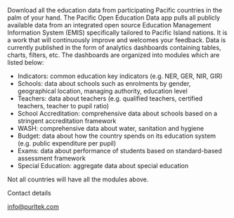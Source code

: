 Download all the education data from participating Pacific countries
in the palm of your hand. The Pacific Open Education Data app pulls
all publicly available data from an integrated open source Education
Management Information System (EMIS) specifically tailored to Pacific
Island nations. It is a work that will continuously improve and
welcomes your feedback. Data is currently published in the form of
analytics dashboards containing tables, charts, filters, etc. The
dashboards are organized into modules which are listed below:

* Indicators: common education key indicators (e.g. NER, GER, NIR, GIR)
* Schools: data about schools such as enrolments by gender, geographical location, managing authority, education level
* Teachers: data about teachers (e.g. qualified teachers, certified teachers, teacher to pupil ratio)
* School Accreditation: comprehensive data about schools based on a stringent accreditation framework
* WASH: comprehensive data about water, sanitation and hygiene
* Budget: data about how the country spends on its education system (e.g. public expenditure per pupil)
* Exams: data about performance of students based on standard-based assessment framework
* Special Education: aggregate data about special education

Not all countries will have all the modules above.

Contact details

info@purltek.com
